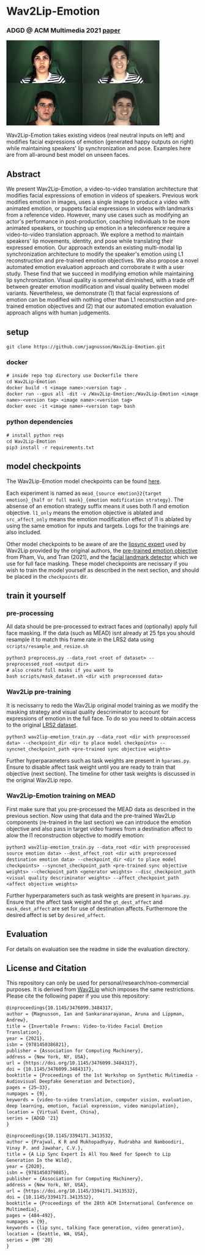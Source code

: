# Wav2Lip-Emotion

### ADGD @ ACM Multimedia 2021 [paper](literature/Wav2Lip-Emotion_updated.pdf)

![alt text](literature/teaser_fig.jpg)

Wav2Lip-Emotion takes existing videos (real neutral inputs on left) and modifies facial expressions of emotion (generated happy outputs on right) while maintaining speakers' lip synchronization and pose. Examples here are from all-around best model on unseen faces.

## Abstract

We present Wav2Lip-Emotion, a video-to-video translation architecture that modifies facial expressions of emotion in videos of speakers. Previous work modifies emotion in images, uses a single image to produce a video with animated emotion, or puppets facial expressions in videos with landmarks from a reference video. However, many use cases such as modifying an actor's performance in post-production, coaching individuals to be more animated speakers, or touching up emotion in a teleconference require a video-to-video translation approach. We explore a method to maintain speakers' lip movements, identity, and pose while translating their expressed emotion. Our approach extends an existing multi-modal lip synchronization architecture to modify the speaker's emotion using L1 reconstruction and pre-trained emotion objectives. We also propose a novel automated emotion evaluation approach and corroborate it with a user study. These find that we succeed in modifying emotion while maintaining lip synchronization. Visual quality is somewhat diminished, with a trade off between greater emotion modification and visual quality between model variants. Nevertheless, we demonstrate (1) that facial expressions of emotion can be modified with nothing other than L1 reconstruction and pre-trained emotion objectives and (2) that our automated emotion evaluation approach aligns with human judgements.

## setup
```
git clone https://github.com/jagnusson/Wav2Lip-Emotion.git
```
### docker
```
# inside repo top directory use Dockerfile there
cd Wav2Lip-Emotion
docker build -t <image name>:<version tag> .
docker run --gpus all -dit -v /Wav2Lip-Emotion:/Wav2Lip-Emotion <image name>-<version tag> <image name>:<version tag>
docker exec -it <image name>-<version tag> bash
```
### python dependencies
```
# install python reqs
cd Wav2Lip-Emotion
pip3 install -r requirements.txt
```

## model checkpoints
The Wav2Lip-Emotion model checkpoints can be found [here](https://www.dropbox.com/sh/aodu9umsopw2nyw/AADnM1joXDnDgvXDKiV3JTG3a?dl=0).

Each experiment is named as `mead_{source emotion}2{target emotion}_{half or full mask}_{emotion modification strategy}`. The absense of an emotion strategy suffix means it uses both l1 and emotion objective. `l1_only` means the emotion objective is ablated and `src_affect_only` means the emotion modification effect of l1 is ablated by using the same emotion for inputs and targets. Logs for the trainings are also included.

Other model checkpoints to be aware of are the [lipsync expert](https://iiitaphyd-my.sharepoint.com/:u:/g/personal/radrabha_m_research_iiit_ac_in/EQRvmiZg-HRAjvI6zqN9eTEBP74KefynCwPWVmF57l-AYA?e=ZRPHKP) used by Wav2Lip provided by the original authors, the [pre-trained emotion objective](https://drive.google.com/file/d/1f8wUtQj-UatrZtCnkJFcB--X2eJS1m_N/view) from Pham, Vu, and Tran (2021), and the [facial landmark detector](https://github.com/codeniko/shape_predictor_81_face_landmarks/blob/master/shape_predictor_81_face_landmarks.dat) which we use for full face masking. These model checkpoints are necissary if you wish to train the model yourself as described in the next section, and should be placed in the `checkpoints` dir.

## train it yourself
### pre-processing
All data should be pre-processed to extract faces and (optionally) apply full face masking. If the data (such as MEAD) isnt already at 25 fps you should resample it to match this frame rate in the LRS2 data using `scripts/resample_and_resize.sh`
```
python3 preprocess.py --data_root <root of dataset> --preprocessed_root <output dir>
# also create full masks if you want to
bash scripts/mask_dataset.sh <dir with preprocessed data>
```
### Wav2Lip pre-training
It is necissarry to redo the Wav2Lip original model training as we modify the masking strategy and visual quality descriminator to account for expressions of emotion in the full face. To do so you need to obtain access to the original [LRS2 dataset](https://www.robots.ox.ac.uk/~vgg/data/lip_reading/lrs2.html).

```
python3 wav2lip-emotion_train.py --data_root <dir with preprocessed data> --checkpoint_dir <dir to place model checkpoints> --syncnet_checkpoint_path <pre-trained sync objective weights>
```
Further hyperparameters such as task weights are present in `hparams.py`. Ensure to disable affect task weight until you are ready to train that objective (next section). The timeline for other task weights is discussed in the original Wav2Lip repo.

### Wav2Lip-Emotion training on MEAD
First make sure that you pre-processed the MEAD data as described in the previous section. Now using that data and the pre-trained Wav2Lip components (re-trained in the last section) we can introduce the emotion objective and also pass in target video frames from a destination affect to alow the l1 reconstruction objective to modify emotion:

```
python3 wav2lip-emotion_train.py --data_root <dir with preprocessed source emotion data> --dest_affect_root <dir with preprocessed destination emotion data> --checkpoint_dir <dir to place model checkpoints> --syncnet_checkpoint_path <pre-trained sync objective weights> --checkpoint_path <generator weights> --disc_checkpoint_path <visual quality descriminator weights> --affect_checkpoint_path <affect objective weights>
```
Further hyperparameters such as task weights are present in `hparams.py`. Ensure that the affect task weight and the `gt_dest_affect` and `mask_dest_affect` are set for use of destination affects. Furthermore the desired affect is set by `desired_affect`.

## Evaluation
For details on evaluation see the readme in side the evaluation directory.

## License and Citation

This repository can only be used for personal/research/non-commercial purposes. It is derived from [Wav2Lip](https://github.com/Rudrabha/Wav2Lip#license-and-citation) which imposes the same restrictions. Please cite the following paper if you use this repository:
```
@inproceedings{10.1145/3476099.3484317,
author = {Magnusson, Ian and Sankaranarayanan, Aruna and Lippman, Andrew},
title = {Invertable Frowns: Video-to-Video Facial Emotion Translation},
year = {2021},
isbn = {9781450386821},
publisher = {Association for Computing Machinery},
address = {New York, NY, USA},
url = {https://doi.org/10.1145/3476099.3484317},
doi = {10.1145/3476099.3484317},
booktitle = {Proceedings of the 1st Workshop on Synthetic Multimedia - Audiovisual Deepfake Generation and Detection},
pages = {25–33},
numpages = {9},
keywords = {video-to-video translation, computer vision, evaluation, deep learning, emotion, facial expression, video manipulation},
location = {Virtual Event, China},
series = {ADGD '21}
}

```

```
@inproceedings{10.1145/3394171.3413532,
author = {Prajwal, K R and Mukhopadhyay, Rudrabha and Namboodiri, Vinay P. and Jawahar, C.V.},
title = {A Lip Sync Expert Is All You Need for Speech to Lip Generation In the Wild},
year = {2020},
isbn = {9781450379885},
publisher = {Association for Computing Machinery},
address = {New York, NY, USA},
url = {https://doi.org/10.1145/3394171.3413532},
doi = {10.1145/3394171.3413532},
booktitle = {Proceedings of the 28th ACM International Conference on Multimedia},
pages = {484–492},
numpages = {9},
keywords = {lip sync, talking face generation, video generation},
location = {Seattle, WA, USA},
series = {MM '20}
}
```
